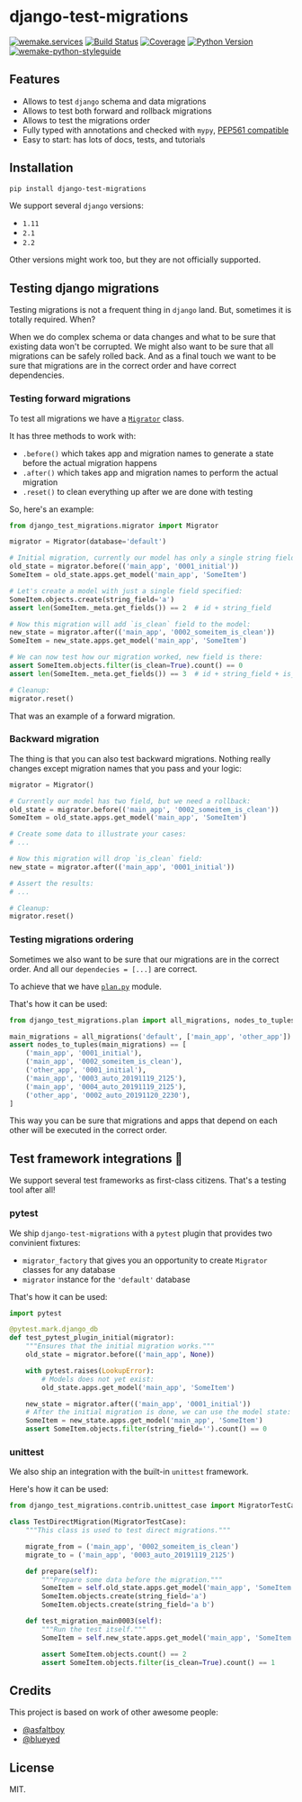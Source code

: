 # django-test-migrations

[![wemake.services](https://img.shields.io/badge/%20-wemake.services-green.svg?label=%20&logo=data%3Aimage%2Fpng%3Bbase64%2CiVBORw0KGgoAAAANSUhEUgAAABAAAAAQCAMAAAAoLQ9TAAAABGdBTUEAALGPC%2FxhBQAAAAFzUkdCAK7OHOkAAAAbUExURQAAAAAAAAAAAAAAAAAAAAAAAAAAAAAAAP%2F%2F%2F5TvxDIAAAAIdFJOUwAjRA8xXANAL%2Bv0SAAAADNJREFUGNNjYCAIOJjRBdBFWMkVQeGzcHAwksJnAPPZGOGAASzPzAEHEGVsLExQwE7YswCb7AFZSF3bbAAAAABJRU5ErkJggg%3D%3D)](https://wemake.services)
[![Build Status](https://travis-ci.com/wemake-services/django-test-migrations.svg?branch=master)](https://travis-ci.com/wemake-services/django-test-migrations)
[![Coverage](https://coveralls.io/repos/github/wemake-services/django-test-migrations/badge.svg?branch=master)](https://coveralls.io/github/wemake-services/django-test-migrations?branch=master)
[![Python Version](https://img.shields.io/pypi/pyversions/django-test-migrations.svg)](https://pypi.org/project/django-test-migrations/)
[![wemake-python-styleguide](https://img.shields.io/badge/style-wemake-000000.svg)](https://github.com/wemake-services/wemake-python-styleguide)


## Features

- Allows to test `django` schema and data migrations
- Allows to test both forward and rollback migrations
- Allows to test the migrations order
- Fully typed with annotations and checked with `mypy`, [PEP561 compatible](https://www.python.org/dev/peps/pep-0561/)
- Easy to start: has lots of docs, tests, and tutorials


## Installation

```bash
pip install django-test-migrations
```

We support several `django` versions:

- `1.11`
- `2.1`
- `2.2`

Other versions might work too, but they are not officially supported.


## Testing django migrations

Testing migrations is not a frequent thing in `django` land.
But, sometimes it is totally required. When?

When we do complex schema or data changes
and what to be sure that existing data won't be corrupted.
We might also want to be sure that all migrations can be safely rolled back.
And as a final touch we want to be sure that migrations
are in the correct order and have correct dependencies.

### Testing forward migrations

To test all migrations we have a [`Migrator`](https://github.com/wemake-services/django-test-migrations/blob/master/django_test_migrations/migrator.py) class.

It has three methods to work with:

- `.before()` which takes app and migration names to generate a state
  before the actual migration happens
- `.after()` which takes app and migration names to perform the actual migration
- `.reset()` to clean everything up after we are done with testing

So, here's an example:

```python
from django_test_migrations.migrator import Migrator

migrator = Migrator(database='default')

# Initial migration, currently our model has only a single string field:
old_state = migrator.before(('main_app', '0001_initial'))
SomeItem = old_state.apps.get_model('main_app', 'SomeItem')

# Let's create a model with just a single field specified:
SomeItem.objects.create(string_field='a')
assert len(SomeItem._meta.get_fields()) == 2  # id + string_field

# Now this migration will add `is_clean` field to the model:
new_state = migrator.after(('main_app', '0002_someitem_is_clean'))
SomeItem = new_state.apps.get_model('main_app', 'SomeItem')

# We can now test how our migration worked, new field is there:
assert SomeItem.objects.filter(is_clean=True).count() == 0
assert len(SomeItem._meta.get_fields()) == 3  # id + string_field + is_clean

# Cleanup:
migrator.reset()
```

That was an example of a forward migration.

### Backward migration

The thing is that you can also test backward migrations.
Nothing really changes except migration names that you pass and your logic:

```python
migrator = Migrator()

# Currently our model has two field, but we need a rollback:
old_state = migrator.before(('main_app', '0002_someitem_is_clean'))
SomeItem = old_state.apps.get_model('main_app', 'SomeItem')

# Create some data to illustrate your cases:
# ...

# Now this migration will drop `is_clean` field:
new_state = migrator.after(('main_app', '0001_initial'))

# Assert the results:
# ...

# Cleanup:
migrator.reset()
```

### Testing migrations ordering

Sometimes we also want to be sure that our migrations are in the correct order.
And all our `dependecies = [...]` are correct.

To achieve that we have [`plan.py`](https://github.com/wemake-services/django-test-migrations/blob/master/django_test_migrations/plan.py) module.

That's how it can be used:

```python
from django_test_migrations.plan import all_migrations, nodes_to_tuples

main_migrations = all_migrations('default', ['main_app', 'other_app'])
assert nodes_to_tuples(main_migrations) == [
    ('main_app', '0001_initial'),
    ('main_app', '0002_someitem_is_clean'),
    ('other_app', '0001_initial'),
    ('main_app', '0003_auto_20191119_2125'),
    ('main_app', '0004_auto_20191119_2125'),
    ('other_app', '0002_auto_20191120_2230'),
]
```

This way you can be sure that migrations
and apps that depend on each other will be executed in the correct order.


## Test framework integrations 🐍

We support several test frameworks as first-class citizens.
That's a testing tool after all!

### pytest

We ship `django-test-migrations` with a `pytest` plugin
that provides two convinient fixtures:

- `migrator_factory` that gives you an opportunity
  to create `Migrator` classes for any database
- `migrator` instance for the `'default'` database

That's how it can be used:

```python
import pytest

@pytest.mark.django_db
def test_pytest_plugin_initial(migrator):
    """Ensures that the initial migration works."""
    old_state = migrator.before(('main_app', None))

    with pytest.raises(LookupError):
        # Models does not yet exist:
        old_state.apps.get_model('main_app', 'SomeItem')

    new_state = migrator.after(('main_app', '0001_initial'))
    # After the initial migration is done, we can use the model state:
    SomeItem = new_state.apps.get_model('main_app', 'SomeItem')
    assert SomeItem.objects.filter(string_field='').count() == 0
```

### unittest

We also ship an integration with the built-in `unittest` framework.

Here's how it can be used:

```python
from django_test_migrations.contrib.unittest_case import MigratorTestCase

class TestDirectMigration(MigratorTestCase):
    """This class is used to test direct migrations."""

    migrate_from = ('main_app', '0002_someitem_is_clean')
    migrate_to = ('main_app', '0003_auto_20191119_2125')

    def prepare(self):
        """Prepare some data before the migration."""
        SomeItem = self.old_state.apps.get_model('main_app', 'SomeItem')
        SomeItem.objects.create(string_field='a')
        SomeItem.objects.create(string_field='a b')

    def test_migration_main0003(self):
        """Run the test itself."""
        SomeItem = self.new_state.apps.get_model('main_app', 'SomeItem')

        assert SomeItem.objects.count() == 2
        assert SomeItem.objects.filter(is_clean=True).count() == 1
```


## Credits

This project is based on work of other awesome people:

- [@asfaltboy](https://gist.github.com/asfaltboy/b3e6f9b5d95af8ba2cc46f2ba6eae5e2)
- [@blueyed](https://gist.github.com/blueyed/4fb0a807104551f103e6#gistcomment-1546191)

## License

MIT.
